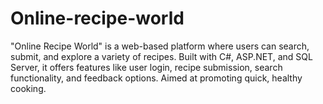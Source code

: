 # Online-recipe-world
"Online Recipe World" is a web-based platform where users can search, submit, and explore a variety of recipes. Built with C#, ASP.NET, and SQL Server, it offers features like user login, recipe submission, search functionality, and feedback options. Aimed at promoting quick, healthy cooking.

